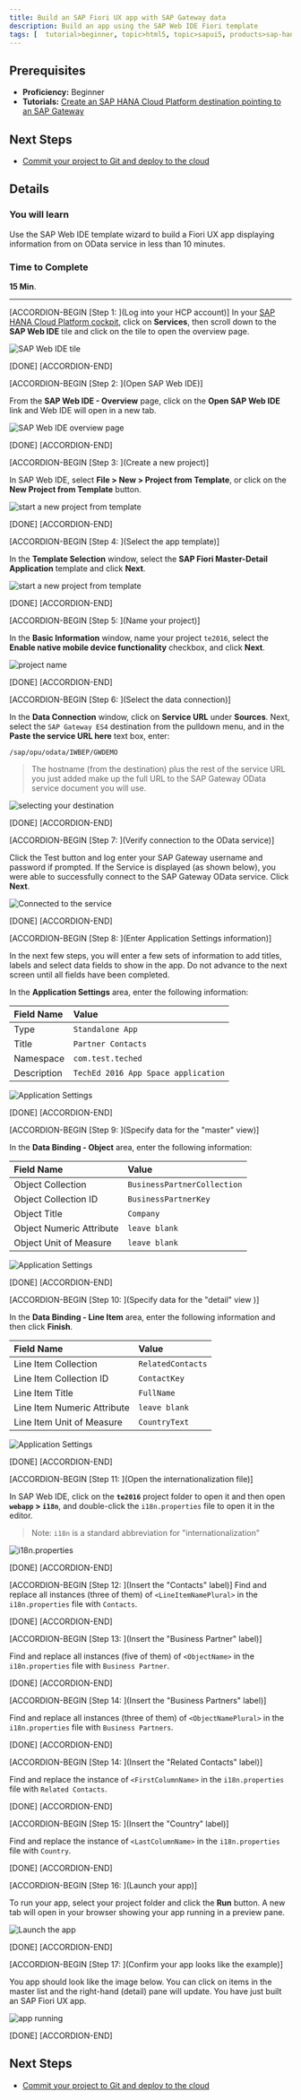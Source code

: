 ```yaml
---
title: Build an SAP Fiori UX app with SAP Gateway data
description: Build an app using the SAP Web IDE Fiori template
tags: [  tutorial>beginner, topic>html5, topic>sapui5, products>sap-hana-cloud-platform, products>sap-web-ide ]
---
```


## Prerequisites  
 - **Proficiency:** Beginner
 - **Tutorials:** [Create an SAP HANA Cloud Platform destination pointing to an SAP Gateway](http://go.sap.com/developer/tutorials/teched-2016-3.html)

## Next Steps
 - [Commit your project to Git and deploy to the cloud](http://go.sap.com/developer/tutorials/teched-2016-5.html)

## Details
### You will learn  
Use the SAP Web IDE template wizard to build a Fiori UX app displaying information from on OData service in less than 10 minutes.

### Time to Complete
**15 Min**.

---

[ACCORDION-BEGIN [Step 1: ](Log into your HCP account)]
In your [SAP HANA Cloud Platform cockpit](https://account.hanatrial.ondemand.com/cockpit), click on **Services**, then scroll down to the **SAP Web IDE** tile and click on the tile to open the overview page.

![SAP Web IDE tile](te-2016-4-01.png)

[DONE]
[ACCORDION-END]

[ACCORDION-BEGIN [Step 2: ](Open SAP Web IDE)]
  
From the **SAP Web IDE - Overview** page, click on the **Open SAP Web IDE** link and Web IDE will open in a new tab.

![SAP Web IDE overview page](te-2016-4-02.png)

[DONE]
[ACCORDION-END]

[ACCORDION-BEGIN [Step 3: ](Create a new project)]

In SAP Web IDE, select **File > New > Project from Template**, or click on the **New Project from Template** button.

![start a new project from template](te-2016-4-03.png)

[DONE]
[ACCORDION-END]

[ACCORDION-BEGIN [Step 4: ](Select the app template)]

In the **Template Selection** window, select the **SAP Fiori Master-Detail Application** template and click **Next**.

![start a new project from template](te-2016-4-04.png)

[DONE]
[ACCORDION-END]

[ACCORDION-BEGIN [Step 5: ](Name your project)]

In the **Basic Information** window, name your project `te2016`, select the **Enable native mobile device functionality** checkbox, and click **Next**.

![project name](te-2016-4-05.png)

[DONE]
[ACCORDION-END]

[ACCORDION-BEGIN [Step 6: ](Select the data connection)]

In the **Data Connection** window, click on **Service URL** under **Sources**. Next, select the `SAP Gateway ES4` destination from the pulldown menu, and in the **Paste the service URL here** text box, enter: 

```
/sap/opu/odata/IWBEP/GWDEMO
```

> The hostname (from the destination) plus the rest of the service URL you just added make up the full URL to the SAP Gateway OData service document you will use.

![selecting your destination](te-2016-4-06.png)

[DONE]
[ACCORDION-END]

[ACCORDION-BEGIN [Step 7: ](Verify connection to the OData service)]

Click the Test button and log enter your SAP Gateway username and password if prompted. If the Service is displayed (as shown below), you were able to successfully connect to the SAP Gateway OData service. Click **Next**.

![Connected to the service](te-2016-4-07.png)

[DONE]
[ACCORDION-END]

[ACCORDION-BEGIN [Step 8: ](Enter Application Settings information)]

In the next few steps, you will enter a few sets of information to add titles, labels and select data fields to show in the app. Do not advance to the next screen until all fields have been completed.

In the **Application Settings** area, enter the following information: 


Field Name     | Value
:------------- | :-------------
Type           | `Standalone App`
Title          | `Partner Contacts`
Namespace      | `com.test.teched`
Description    | `TechEd 2016 App Space application`

![Application Settings](te-2016-4-08.png)

[DONE]
[ACCORDION-END]

[ACCORDION-BEGIN [Step 9: ](Specify data for the "master" view)]

In the **Data Binding - Object** area, enter the following information: 

Field Name                | Value
:------------------------ | :-------------
Object Collection         | `BusinessPartnerCollection`
Object Collection ID      | `BusinessPartnerKey`
Object Title              | `Company`
Object Numeric Attribute  | `leave blank`
Object Unit of Measure    | `leave blank`

![Application Settings](te-2016-4-09.png)

[DONE]
[ACCORDION-END]

[ACCORDION-BEGIN [Step 10: ](Specify data for the "detail" view )]

In the **Data Binding - Line Item** area, enter the following information and then click **Finish**.


Field Name                   | Value
:--------------------------- | :-------------
Line Item Collection         | `RelatedContacts`
Line Item Collection ID      | `ContactKey`
Line Item Title              | `FullName`
Line Item Numeric Attribute  | `leave blank`
Line Item Unit of Measure    | `CountryText`

![Application Settings](te-2016-4-10.png)

[DONE]
[ACCORDION-END]


[ACCORDION-BEGIN [Step 11: ](Open the internationalization file)]

In SAP Web IDE, click on the **`te2016`** project folder to open it and then open **`webapp` > `i18n`**, and double-click the `i18n.properties` file to open it in the editor. 

> Note: `i18n` is a standard abbreviation for "internationalization"

![i18n.properties](te-2016-4-13.png)

[DONE]
[ACCORDION-END]


[ACCORDION-BEGIN [Step 12: ](Insert the "Contacts" label)]
Find and replace all instances (three of them) of `<LineItemNamePlural>` in the `i18n.properties` file with `Contacts`.

[DONE]
[ACCORDION-END]

[ACCORDION-BEGIN [Step 13: ](Insert the "Business Partner" label)]

Find and replace all instances (five of them) of `<ObjectName>` in the `i18n.properties` file with `Business Partner`.

[DONE]
[ACCORDION-END]

[ACCORDION-BEGIN [Step 14: ](Insert the "Business Partners" label)]

Find and replace all instances (three of them) of `<ObjectNamePlural>` in the `i18n.properties` file with `Business Partners`.

[DONE]
[ACCORDION-END]

[ACCORDION-BEGIN [Step 14: ](Insert the "Related Contacts" label)]

Find and replace the instance of `<FirstColumnName>` in the `i18n.properties` file with `Related Contacts`.

[DONE]
[ACCORDION-END]

[ACCORDION-BEGIN [Step 15: ](Insert the "Country" label)]

Find and replace the instance of `<LastColumnName>` in the `i18n.properties` file with `Country`.

[DONE]
[ACCORDION-END]

[ACCORDION-BEGIN [Step 16: ](Launch your app)]

To run your app, select your project folder and click the **Run** button. A new tab will open in your browser showing your app running in a preview pane.

![Launch the app](te-2016-4-11.png)

[DONE]
[ACCORDION-END]

[ACCORDION-BEGIN [Step 17: ](Confirm your app looks like the example)]

You app should look like the image below. You can click on items in the master list and the right-hand (detail) pane will update. You have just built an SAP Fiori UX app.

![app running](te-2016-4-12.png)

[DONE]
[ACCORDION-END]

## Next Steps
 - [Commit your project to Git and deploy to the cloud](http://go.sap.com/developer/tutorials/teched-2016-5.html)
